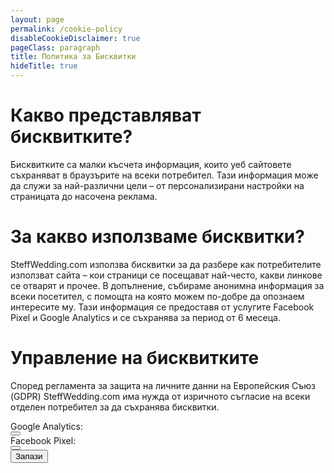 ```yaml
---
layout: page
permalink: /cookie-policy
disableCookieDisclaimer: true
pageClass: paragraph
title: Политика за Бисквитки
hideTitle: true
---
```


# Какво представляват бисквитките?
Бисквитките са малки късчета информация, които уеб сайтовете съхраняват в браузърите на всеки потребител. Тази информация може да служи за най-различни цели – от персонализирани настройки на страницата до насочена реклама.

# За какво използваме бисквитки?
SteffWedding.com използва бисквитки за да разбере как потребителите използват сайта – кои страници се посещават най-често, какви линкове се отварят и прочее. В допълнение, събираме анонимна информация за всеки посетител, с помощта на която можем по-добре да опознаем интересите му. Тази информация се предоставя от услугите Facebook Pixel и Google Analytics и се съхранява за период от 6 месеца.

# Управление на бисквитките
Според регламента за защита на личните данни на Европейския Съюз (GDPR) SteffWedding.com има нужда от изричното съгласие на всеки отделен потребител за да съхранява бисквитки.

<div class="vbox center">
  <div class="vbox">
    <div class="hbox">
      <div class="text">Google Analytics:</div>
      <button id="manage-ga-cookies" class="toggle" onclick="this.dataset.active = this.dataset.active === 't' ? 'f' : 't'"></button>
    </div>
    <div class="hbox">
      <div class="text">Facebook Pixel:</div>
      <button id="manage-fbp-cookies" class="toggle" onclick="this.dataset.active = this.dataset.active === 't' ? 'f' : 't'"></button>
    </div>
    <button id="save-cookies" class="button">Запази</button>
  </div>
</div>

<script>
  const gaCookiesButton = document.getElementById('manage-ga-cookies');
  const fbpCookiesButton = document.getElementById('manage-fbp-cookies');
  const saveCookiesButton = document.getElementById('save-cookies');

  gaCookiesButton.dataset.active = isGoogleAnalyticsAllowed() ? 't' : 'f';
  fbpCookiesButton.dataset.active = isFacebookPixelAllowed() ? 't' : 'f';

  saveCookiesButton.addEventListener('click', () => {
    allowFacebookPixel(fbpCookiesButton.dataset.active === 't');
    allowGoogleAnalytics(gaCookiesButton.dataset.active === 't');
    applyConsentSettings();
  });
</script>